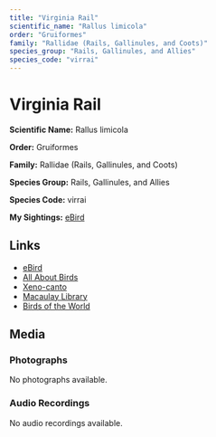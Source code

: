 ```yaml
---
title: "Virginia Rail"
scientific_name: "Rallus limicola"
order: "Gruiformes"
family: "Rallidae (Rails, Gallinules, and Coots)"
species_group: "Rails, Gallinules, and Allies"
species_code: "virrai"
---
```


# Virginia Rail

**Scientific Name:** Rallus limicola

**Order:** Gruiformes

**Family:** Rallidae (Rails, Gallinules, and Coots)

**Species Group:** Rails, Gallinules, and Allies

**Species Code:** virrai

**My Sightings:** [eBird](https://ebird.org/lifelist?r=world&time=life&spp=virrai)

## Links
* [eBird](https://ebird.org/species/virrai) 
* [All About Birds](https://www.allaboutbirds.org/guide/virrai) 
* [Xeno-canto](https://www.xeno-canto.org/species/virrai) 
* [Macaulay Library](https://search.macaulaylibrary.org/catalog?taxonCode=virrai&sort=rating_rank_desc)
* [Birds of the World](https://birdsoftheworld.org/bow/species/virrai)

## Media
### Photographs
No photographs available.

### Audio Recordings
No audio recordings available.
